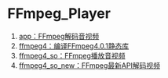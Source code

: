 # FFmpeg_Player

1. [app：FFmpeg解码音视频](https://github.com/JamFF/FFmpeg_Player/tree/master/app)
2. [ffmpeg4：编译FFmpeg4.0.1静态库](https://github.com/JamFF/FFmpeg_Player/tree/master/ffmpeg4)
3. [ffmpeg4_so：FFmpeg播放音视频](https://github.com/JamFF/FFmpeg_Player/tree/master/ffmpeg4_so)
4. [ffmpeg4_so_new：FFmpeg最新API解码视频](https://github.com/JamFF/FFmpeg_Player/tree/master/ffmpeg4_so_new)